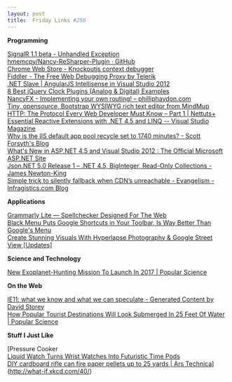 ```yaml
---
layout: post
title:  Friday Links #250
---
```

**Programming**

[SignalR 1.1 beta - Unhandled Exception](http://weblogs.asp.net/davidfowler/archive/2013/04/11/signalr-1-1-beta.aspx)  
[hmemcpy/Nancy-ReSharper-Plugin · GitHub](https://github.com/hmemcpy/Nancy-ReSharper-Plugin/)  
[Chrome Web Store - Knockoutjs context debugger](https://chrome.google.com/webstore/detail/knockoutjs-context-debugg/oddcpmchholgcjgjdnfjmildmlielhof)  
[Fiddler - The Free Web Debugging Proxy by Telerik](http://fiddler2.com/)  
[.NET Slave | AngularJS Intellisense in Visual Studio 2012](http://madskristensen.net/post/AngularJS-Intellisense-in-Visual-Studio-2012.aspx)  
[8 Best jQuery Clock Plugins (Analog & Digital) Examples](http://www.aspdotnet-suresh.com/2013/04/8-best-jquery-clock-plugins-analog.html)  
[NancyFX - Implementing your own routing! – philliphaydon.com](http://www.philliphaydon.com/2013/04/nancyfx-implementing-your-own-routing/)  
[Tiny, opensource, Bootstrap WYSIWYG rich text editor from MindMup](http://mindmup.github.io/bootstrap-wysiwyg/)  
[HTTP: The Protocol Every Web Developer Must Know – Part 1 | Nettuts+](http://net.tutsplus.com/tutorials/tools-and-tips/http-the-protocol-every-web-developer-must-know-part-1/)  
[Essential Reactive Extensions with .NET 4.5 and LINQ -- Visual Studio Magazine](http://visualstudiomagazine.com/articles/2013/04/10/essential-reactive-extensions.aspx)  
[Why is the IIS default app pool recycle set to 1740 minutes? - Scott Forsyth's Blog](http://weblogs.asp.net/owscott/archive/2013/04/06/why-is-the-iis-default-app-pool-recycle-set-to-1740-minutes.aspx)  
[What's New in ASP.NET 4.5 and Visual Studio 2012 : The Official Microsoft ASP.NET Site](http://www.asp.net/vnext/overview/aspnet/whats-new)  
[Json.NET 5.0 Release 1 – .NET 4.5, BigInteger, Read-Only Collections - James Newton-King](http://james.newtonking.com/archive/2013/04/07/json-net-5-0-release-1-net-4-5-biginteger-read-only-collections.aspx)  
[Simple trick to silently fallback when CDN’s unreachable - Evangelism - Infragistics.com Blog](http://www.infragistics.com/community/blogs/nanil/archive/2013/04/10/simple-trick-to-silently-fallback-when-cdn-s-unreachable.aspx)

**Applications**

[Grammarly Lite — Spellchecker Designed For The Web](http://www.grammarly.com/download/chrome)  
[Black Menu Puts Google Shortcuts in Your Toolbar, Is Way Better Than Google's Menu](http://lifehacker.com/5994273/black-menu-adds-shortcuts-to-all-your-google-services-in-one-place)  
[Create Stunning Visuals With Hyperlapse Photography & Google Street View [Updates]](http://www.makeuseof.com/tag/canadian-design-firm-creates-stunning-visuals-with-hyperlapse-photography-and-google-street-view-updates/)

**Science and Technology**

[New Exoplanet-Hunting Mission To Launch In 2017 | Popular Science](http://www.popsci.com/science/article/2013-04/new-exoplanet-hunting-mission-launch-2017)

**On the Web**

[IE11: what we know and what we can speculate - Generated Content by David Storey](http://generatedcontent.org/post/47216611856/ie11)  
[How Popular Tourist Destinations Will Look Submerged In 25 Feet Of Water | Popular Science](http://www.popsci.com/science/article/2013-04/how-popular-tourist-destinations-will-look-2125)

**Stuff I Just Like**

[Pressure Cooker  
[Liquid Watch Turns Wrist Watches Into Futuristic Time Pods](http://www.bitrebels.com/technology/liquid-watch-type-3-prototype/)  
[DIY cardboard rifle can fire paper pellets up to 25 yards | Ars Technica](http://arstechnica.com/gadgets/2013/04/diy-cardboard-rifle-can-fire-paper-pellets-up-to-25-yeards/)](http://what-if.xkcd.com/40/)
